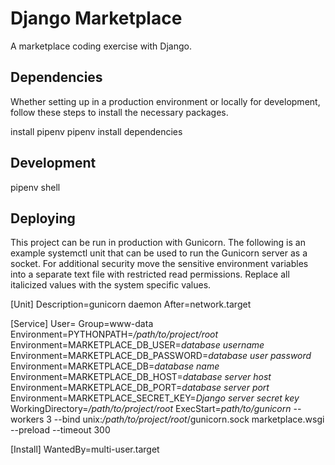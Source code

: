 # Django Marketplace
A marketplace coding exercise with Django.

## Dependencies
Whether setting up in a production environment or locally for development, follow these steps to install the necessary packages.

install pipenv
pipenv install dependencies

## Development
pipenv shell


## Deploying
This project can be run in production with Gunicorn. The following is an example systemctl unit that can be used to run the Gunicorn server as a socket. For additional security move the sensitive environment variables into a separate text file with restricted read permissions. Replace all italicized values with the system specific values.

[Unit]
Description=gunicorn daemon
After=network.target

[Service]
User=<web-user>
Group=www-data
Environment=PYTHONPATH=_/path/to/project/root_
Environment=MARKETPLACE_DB_USER=_database username_
Environment=MARKETPLACE_DB_PASSWORD=_database user password_
Environment=MARKETPLACE_DB=_database name_
Environment=MARKETPLACE_DB_HOST=_database server host_
Environment=MARKETPLACE_DB_PORT=_database server port_
Environment=MARKETPLACE_SECRET_KEY=_Django server secret key_
WorkingDirectory=_/path/to/project/root_
ExecStart=_path/to/gunicorn_ --workers 3 --bind unix:_/path/to/project/root_/gunicorn.sock marketplace.wsgi --preload --timeout 300

[Install]
WantedBy=multi-user.target
